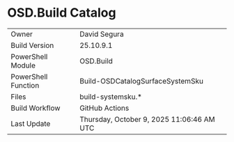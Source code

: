﻿# OSD.Build Catalog

| | |
|-|-|
| Owner | David Segura |
| Build Version | 25.10.9.1 |
| PowerShell Module | OSD.Build |
| PowerShell Function | Build-OSDCatalogSurfaceSystemSku |
| Files | build-systemsku.* |
| Build Workflow | GitHub Actions |
| Last Update | Thursday, October 9, 2025 11:06:46 AM UTC |
